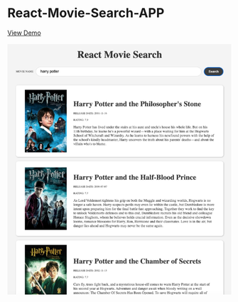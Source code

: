 # React-Movie-Search-APP
<a href="https://lisa-zh.github.io/React-Movie-Search-APP/" target="_blank">View Demo</a>
<br><br>
<img src="movie-search.png" alt="">
